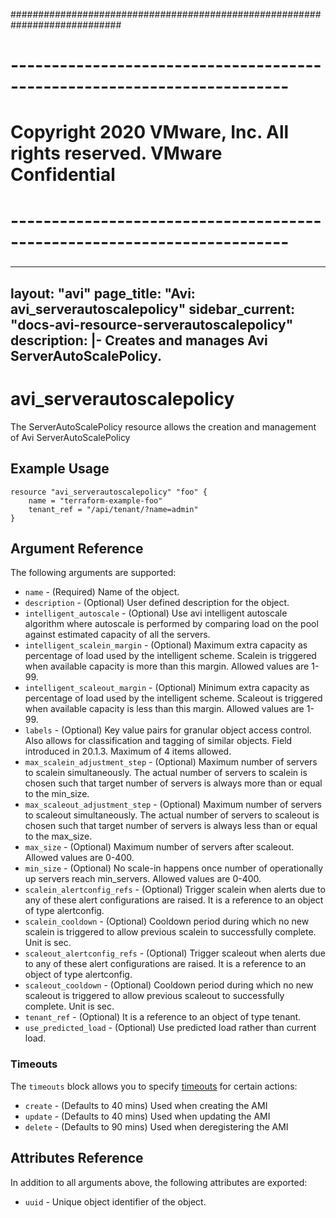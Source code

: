 ############################################################################
# ------------------------------------------------------------------------
# Copyright 2020 VMware, Inc.  All rights reserved. VMware Confidential
# ------------------------------------------------------------------------
###

---
layout: "avi"
page_title: "Avi: avi_serverautoscalepolicy"
sidebar_current: "docs-avi-resource-serverautoscalepolicy"
description: |-
  Creates and manages Avi ServerAutoScalePolicy.
---

# avi_serverautoscalepolicy

The ServerAutoScalePolicy resource allows the creation and management of Avi ServerAutoScalePolicy

## Example Usage

```hcl
resource "avi_serverautoscalepolicy" "foo" {
    name = "terraform-example-foo"
    tenant_ref = "/api/tenant/?name=admin"
}
```

## Argument Reference

The following arguments are supported:

* `name` - (Required) Name of the object.
* `description` - (Optional) User defined description for the object.
* `intelligent_autoscale` - (Optional) Use avi intelligent autoscale algorithm where autoscale is performed by comparing load on the pool against estimated capacity of all the servers.
* `intelligent_scalein_margin` - (Optional) Maximum extra capacity as percentage of load used by the intelligent scheme. Scalein is triggered when available capacity is more than this margin. Allowed values are 1-99.
* `intelligent_scaleout_margin` - (Optional) Minimum extra capacity as percentage of load used by the intelligent scheme. Scaleout is triggered when available capacity is less than this margin. Allowed values are 1-99.
* `labels` - (Optional) Key value pairs for granular object access control. Also allows for classification and tagging of similar objects. Field introduced in 20.1.3. Maximum of 4 items allowed.
* `max_scalein_adjustment_step` - (Optional) Maximum number of servers to scalein simultaneously. The actual number of servers to scalein is chosen such that target number of servers is always more than or equal to the min_size.
* `max_scaleout_adjustment_step` - (Optional) Maximum number of servers to scaleout simultaneously. The actual number of servers to scaleout is chosen such that target number of servers is always less than or equal to the max_size.
* `max_size` - (Optional) Maximum number of servers after scaleout. Allowed values are 0-400.
* `min_size` - (Optional) No scale-in happens once number of operationally up servers reach min_servers. Allowed values are 0-400.
* `scalein_alertconfig_refs` - (Optional) Trigger scalein when alerts due to any of these alert configurations are raised. It is a reference to an object of type alertconfig.
* `scalein_cooldown` - (Optional) Cooldown period during which no new scalein is triggered to allow previous scalein to successfully complete. Unit is sec.
* `scaleout_alertconfig_refs` - (Optional) Trigger scaleout when alerts due to any of these alert configurations are raised. It is a reference to an object of type alertconfig.
* `scaleout_cooldown` - (Optional) Cooldown period during which no new scaleout is triggered to allow previous scaleout to successfully complete. Unit is sec.
* `tenant_ref` - (Optional) It is a reference to an object of type tenant.
* `use_predicted_load` - (Optional) Use predicted load rather than current load.


### Timeouts

The `timeouts` block allows you to specify [timeouts](https://www.terraform.io/docs/configuration/resources.html#timeouts) for certain actions:

* `create` - (Defaults to 40 mins) Used when creating the AMI
* `update` - (Defaults to 40 mins) Used when updating the AMI
* `delete` - (Defaults to 90 mins) Used when deregistering the AMI

## Attributes Reference

In addition to all arguments above, the following attributes are exported:

* `uuid` -  Unique object identifier of the object.

